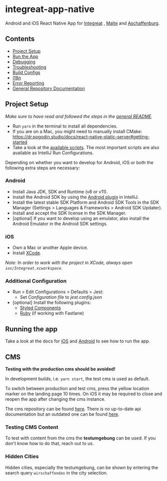 # integreat-app-native

Android and iOS React Native App for [Integreat](https://integreat-app.de)
, [Malte](https://www.malteser-werke.de/malte-app.html) and [Aschaffenburg](https://aschaffenburg.app).

## Contents

- [Project Setup](#project-setup)
- [Run the App](#running-the-app)
- [Debugging](docs/debugging.md)
- [Troubleshooting](docs/troubleshooting.md)
- [Build Configs](docs/build-configs.md)
- [I18n](docs/i18n.md)
- [Error Reporting](docs/error-reporting.md)
- [General Repository Documentation](../README.md)

## Project Setup

_Make sure to have read and followed the steps in the [general README](../README.md#project-setup)._

- Run `yarn` in the terminal to install all dependencies.
- If you are on a Mac, you might need to manually install CMake:
  https://dr.pogodin.studio/docs/react-native-static-server#getting-started
- Take a look at the [available scripts](package.json). The most important scripts are also available as IntelliJ Run
  Configurations.

Depending on whether you want to develop for Android, iOS or both the following extra steps are necessary:

### Android

- Install Java JDK, SDK and Runtime (v8 or v11).
- Install the Android SDK by using
  the [Android plugin](https://plugins.jetbrains.com/plugin/22989-android) in IntelliJ.
- Install the latest stable SDK Platform and Android SDK Tools in the SDK Manager (Settings > Languages & Frameworks > Android SDK Updater).
- Install and accept the SDK license in the SDK Manager.
- [optional] If you want to develop using an emulator, also install the Android Emulator in the Android SDK settings.

### iOS

- Own a Mac or another Apple device.
- Install [XCode](https://developer.apple.com/xcode/).

_Note: In order to work with the project in XCode, always open `ios/Integreat.xcworkspace`._

### Additional Configuration

- Run > Edit Configurations > Defaults > Jest:
  - Set _Configuration file_ to _jest.config.json_
- [optional] Install the following plugins:
  - [Styled Components](https://plugins.jetbrains.com/plugin/9997-styled-components--styled-jsx/)
  - [Ruby](https://plugins.jetbrains.com/plugin/1293-ruby) (if working with Fastlane)

## Running the app

Take a look at the docs for [iOS](docs/manual-builds.md#ios) and [Android](docs/manual-builds.md#android) to see how to
run the app.

## CMS

**Testing with the production cms should be avoided!**

In development builds, i.e. `yarn start`, the test cms is used as default.

To switch between production and test cms, press the yellow location marker on the landing page 10 times.
On iOS it may be required to close and reopen the app after changing the cms instance.

The cms repository can be found [here](https://github.com/digitalfabrik/integreat-cms).
There is no up-to-date api documentation but an outdated one can be found [here](https://github.com/Integreat/cms/wiki/REST-APIv3-Documentation).

### Testing CMS Content

To test with content from the cms the **testumgebung** can be used. If you don't know how to do that, reach out to us.

### Hidden Cities

Hidden cities, especially the testumgebung, can be shown by entering the search query `wirschaffendas` in the city selection.
